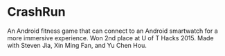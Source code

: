 # CrashRun
An Android fitness game that can connect to an Android smartwatch for a more immersive experience. Won 2nd place at U of T Hacks 2015. Made with Steven Jia, Xin Ming Fan, and Yu Chen Hou.
